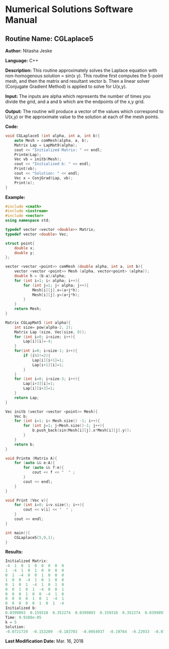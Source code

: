 # Numerical Solutions Software Manual

## **Routine Name:** CGLaplace5

**Author:** Nitasha Jeske

**Language:** C++

**Description:** This routine approximately solves the Laplace equation with non-homogenous solution = sin(x y). This routine first computes the 5-point mesh, and then the matrix and resultant vector b. Then a linear solver (Conjugate Gradient Method) is applied to solve for U(x,y). 

**Input:** The inputs are alpha which represents the number of times you divide the grid, and a and b which are the endpoints of the x,y grid.

**Output:** The routine will produce a vector of the values which correspond to U(x,y) or the approximate value to the solution at each of the mesh points. 

**Code:** 
```C++
void CGLaplace5 (int alpha, int a, int b){
    auto Mesh = comMesh(alpha, a, b);
    Matrix Lap = LapMat9(alpha);
    cout << "Initialized Matrix: " << endl;
    Printm(Lap);
    Vec vb = initb(Mesh);
    cout << "Initialized b: " << endl;
    Print(vb);
    cout << "Solution: " << endl;
    Vec x = ConjGrad(Lap, vb);
    Print(x);
}
```

**Example:**
```C++
#include <cmath>
#include <iostream>
#include <vector>
using namespace std;

typedef vector <vector <double>> Matrix;
typedef vector <double> Vec;

struct point{
    double x;
    double y;
};

vector <vector <point>> comMesh (double alpha, int a, int b){
    vector <vector <point>> Mesh (alpha, vector<point> (alpha));
    double h = (b-a)/alpha;
    for (int i=1; i< alpha; i++){
        for (int j=1; j< alpha; j++){
            Mesh[i][j].x=(a+j*h);
            Mesh[i][j].y=(a+j*h);
        }
    }
    return Mesh;
}

Matrix CGLapMat5 (int alpha){
    int size= pow(alpha-2, 2);
    Matrix Lap (size, Vec(size, 0));
    for (int i=0; i<size; i++){
        Lap[i][i]=-4;
    }
    for(int i=0; i<size-1; i++){
        if (i%3!=2){
            Lap[i][i+1]=1;
            Lap[i+1][i]=1;
        }
    }
    for (int i=0; i<size-3; i++){
        Lap[i+3][i]=1;
        Lap[i][i+3]=1;
    }
    return Lap;
}

Vec initb (vector <vector <point>> Mesh){
    Vec b;
    for (int i=1; i< Mesh.size() -1; i++){
        for (int j=1; j<Mesh.size()-1; j++){
            b.push_back(sin(Mesh[i][j].x*Mesh[i][j].y));
        }
    }
    return b;
}

void Printm (Matrix A){
    for (auto && e:A){
        for (auto && f:e){
            cout << f << "  " ;
        }
        cout << endl;
    }
}

void Print (Vec v){
    for (int i=0; i<v.size(); i++){
        cout << v[i] << "  " ;
    }
    cout << endl;
}

int main(){
    CGLaplace5(5,0,1);
}
```

**Results:** 
```C++
Initialized Matrix: 
-4  1  0  1  0  0  0  0  0  
1  -4  1  0  1  0  0  0  0  
0  1  -4  0  0  1  0  0  0  
1  0  0  -4  1  0  1  0  0  
0  1  0  1  -4  1  0  1  0  
0  0  1  0  1  -4  0  0  1  
0  0  0  1  0  0  -4  1  0  
0  0  0  0  1  0  1  -4  1  
0  0  0  0  0  1  0  1  -4  
Initialized b: 
0.0399893  0.159318  0.352274  0.0399893  0.159318  0.352274  0.0399893  0.159318  0.352274  
Time: 9.9108e-05
k = 5
Solution: 
-0.0721729  -0.153209  -0.183703  -0.0954937  -0.19764  -0.22933  -0.0721729  -0.153209  -0.183703 
```

**Last Modification Date:** Mar. 16, 2018
